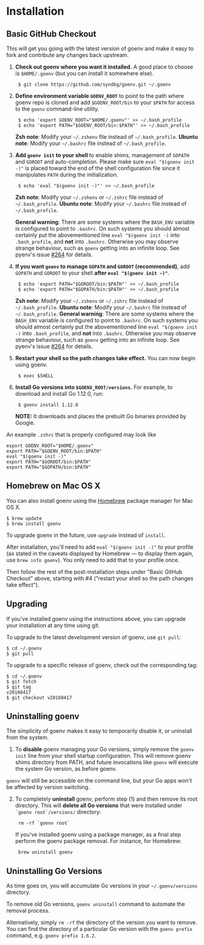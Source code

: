 # Installation

## Basic GitHub Checkout

This will get you going with the latest version of goenv and make it
easy to fork and contribute any changes back upstream.

1. **Check out goenv where you want it installed.**
   A good place to choose is `$HOME/.goenv` (but you can install it somewhere else).

        $ git clone https://github.com/syndbg/goenv.git ~/.goenv

2. **Define environment variable `GOENV_ROOT`** to point to the path where
   goenv repo is cloned and add `$GOENV_ROOT/bin` to your `$PATH` for access
   to the `goenv` command-line utility.

        $ echo 'export GOENV_ROOT="$HOME/.goenv"' >> ~/.bash_profile
        $ echo 'export PATH="$GOENV_ROOT/bin:$PATH"' >> ~/.bash_profile

    **Zsh note**: Modify your `~/.zshenv` file instead of `~/.bash_profile`.
    **Ubuntu note**: Modify your `~/.bashrc` file instead of `~/.bash_profile`.

3. **Add `goenv init` to your shell** to enable shims, management of `GOPATH` and `GOROOT` and auto-completion.
   Please make sure `eval "$(goenv init -)"` is placed toward the end of the shell
   configuration file since it manipulates `PATH` during the initialization.

        $ echo 'eval "$(goenv init -)"' >> ~/.bash_profile

    **Zsh note**: Modify your `~/.zshenv` or `~/.zshrc` file instead of `~/.bash_profile`.
    **Ubuntu note**: Modify your `~/.bashrc` file instead of `~/.bash_profile`.
    
    **General warning**: There are some systems where the `BASH_ENV` variable is configured
    to point to `.bashrc`. On such systems you should almost certainly put the abovementioned line
    `eval "$(goenv init -)` into `.bash_profile`, and **not** into `.bashrc`. Otherwise you
    may observe strange behaviour, such as `goenv` getting into an infinite loop.
    See pyenv's issue [#264](https://github.com/yyuu/pyenv/issues/264) for details.
    
4. **If you want  `goenv` to manage `GOPATH` and `GOROOT` (recommended)**, 
  add `GOPATH` and `GOROOT` to your shell **after `eval "$(goenv init -)"`**.
  
        $ echo 'export PATH="$GOROOT/bin:$PATH"' >> ~/.bash_profile
        $ echo 'export PATH="$GOPATH/bin:$PATH"' >> ~/.bash_profile
        
    **Zsh note**: Modify your `~/.zshenv` or `~/.zshrc` file instead of `~/.bash_profile`.
    **Ubuntu note**: Modify your `~/.bashrc` file instead of `~/.bash_profile`.
    **General warning**: There are some systems where the `BASH_ENV` variable is configured
    to point to `.bashrc`. On such systems you should almost certainly put the abovementioned line
    `eval "$(goenv init -)` into `.bash_profile`, and **not** into `.bashrc`. Otherwise you
    may observe strange behaviour, such as `goenv` getting into an infinite loop.
    See pyenv's issue [#264](https://github.com/yyuu/pyenv/issues/264) for details.
  

5. **Restart your shell so the path changes take effect.**
   You can now begin using goenv.

        $ exec $SHELL

6. **Install Go versions into `$GOENV_ROOT/versions`.**
   For example, to download and install Go 1.12.0, run:

        $ goenv install 1.12.0

   **NOTE:** It downloads and places the prebuilt Go binaries provided by Google.
   
An example `.zshrc` that is properly configured may look like

```shell
export GOENV_ROOT="$HOME/.goenv"
export PATH="$GOENV_ROOT/bin:$PATH"
eval "$(goenv init -)"
export PATH="$GOROOT/bin:$PATH"
export PATH="$GOPATH/bin:$PATH"
```
   
## Homebrew on Mac OS X

You can also install goenv using the [Homebrew](http://brew.sh)
package manager for Mac OS X.

    $ brew update
    $ brew install goenv

To upgrade goenv in the future, use `upgrade` instead of `install`.

After installation, you'll need to add `eval "$(goenv init -)"` to your profile (as stated in the caveats displayed by Homebrew — to display them again, use `brew info goenv`). You only need to add that to your profile once.

Then follow the rest of the post-installation steps under "Basic GitHub Checkout" above, starting with #4 ("restart your shell so the path changes take effect").

## Upgrading

If you've installed goenv using the instructions above, you can
upgrade your installation at any time using git.

To upgrade to the latest development version of goenv, use `git pull`:

    $ cd ~/.goenv
    $ git pull

To upgrade to a specific release of goenv, check out the corresponding tag:

    $ cd ~/.goenv
    $ git fetch
    $ git tag
    v20160417
    $ git checkout v20160417

## Uninstalling goenv

The simplicity of goenv makes it easy to temporarily disable it, or
uninstall from the system.

1. To **disable** goenv managing your Go versions, simply remove the
  `goenv init` line from your shell startup configuration. This will
  remove goenv shims directory from PATH, and future invocations like
  `goenv` will execute the system Go version, as before goenv.

  `goenv` will still be accessible on the command line, but your Go
  apps won't be affected by version switching.

2. To completely **uninstall** goenv, perform step (1) and then remove
   its root directory. This will **delete all Go versions** that were
   installed under `` `goenv root`/versions/ `` directory:

        rm -rf `goenv root`

   If you've installed goenv using a package manager, as a final step
   perform the goenv package removal. For instance, for Homebrew:

        brew uninstall goenv
        
## Uninstalling Go Versions

As time goes on, you will accumulate Go versions in your
`~/.goenv/versions` directory.

To remove old Go versions, `goenv uninstall` command to automate
the removal process.

Alternatively, simply `rm -rf` the directory of the version you want
to remove. You can find the directory of a particular Go version
with the `goenv prefix` command, e.g. `goenv prefix 1.6.2`.
